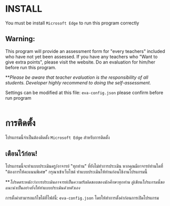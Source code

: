 # INSTALL
You must be install `Microsoft Edge` to run this program correctly

## Warning:
This program will provide an assessment form for "every teachers" included who have not yet been assessed.
If you have any teachers who "Want to give extra points", please visit the website.
Do an evaluation for him/her before run this program.

***Please be aware that teacher evaluation is the responsibility of all students. 
Developer highly recommend to doing the self-assessment.*

Settings can be modified at this file: `eva-config.json`
please confirm before run program

```
```

# การติดตั้ง
โปรแกรมนี้จำเป็นต้องติดตั้ง `Microsoft Edge` สำหรับการติดตั้ง

## เตือนไว้ก่อน!
โปรแกรมนี้จะทำแบบประเมินครู/อาจารย์ "ทุกท่าน" ที่ยังไม่ทำการประเมิน
หากคุณมีอาจารย์ท่านใดที่ "ต้องการให้คะแนนพิเศษ" กรุณาเข้าเว็บไซต์
ทำแบบประเมินให้ท่านก่อนใช้งานโปรแกรมนี้

***โปรดตระหนักว่าการประเมินอาจารย์เป็นความรับผิดชอบของนักศึกษาทุกท่าน
ผู้เขียนโปรแกรมนี้ขอแนะนำเป็นอย่างยิ่งให้ทำแบบประเมินด้วยตัวเอง*

การตั้งค่าสามารถแก้ไขได้ที่ไฟล์นี้: `eva-config.json` โดยให้ทำการตั้งค่าก่อนการเปิดโปรแกรม
```
```
